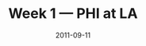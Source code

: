 ---
layout: game
title: Week 1 — PHI at LA
season: 2011
game_id: 2011_01_PHI_STL
week: 1
date: 2011-09-11
home_team: LA
away_team: PHI
final_home: 
final_away: 
pbp_url: /assets/data/pbp/2011/2011_01_PHI_STL.csv.gz
---